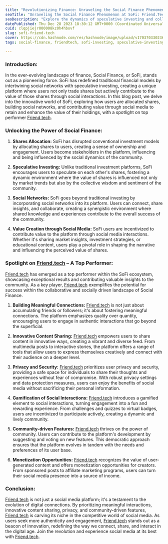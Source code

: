 ```yaml
---
title: "Revolutionizing Finance: Unraveling the Social Finance Phenomenon at SoFi, Featuring Top Performer Friend.tech"
seoTitle: "Unraveling the Social Finance Phenomenon at SoFi: Friend.Tech"
seoDescription: "Explore the dynamics of speculative investing and collaborative finance, and meet Friend.tech, a top performer within the SoFi ecosystem."
datePublished: Thu Dec 28 2023 18:30:12 GMT+0000 (Coordinated Universal Time)
cuid: clqpjiejr000008kz0h4hbovf
slug: sofi-friend-tech
cover: https://cdn.hashnode.com/res/hashnode/image/upload/v1703703302368/b9601347-0c58-4c98-a5be-0adc66be3804.png
tags: social-finance, friendtech, sofi-investing, speculative-investing-platforms, social-networks-in-finance, user-generated-value, shares-allocation-model, sofi-social-media-interactions, collaborative-investing, community-driven-finance, friendtech-top-performer

---
```


### Introduction:

In the ever-evolving landscape of finance, Social Finance, or SoFi, stands out as a pioneering force. SoFi has redefined traditional financial models by intertwining social networks with speculative investing, creating a unique platform where users not only trade shares but actively contribute to the value of those shares through social interactions. In this blog post, we delve into the innovative world of SoFi, exploring how users are allocated shares, building social networks, and contributing value through social media to retain and enhance the value of their holdings, with a spotlight on top performer [Friend.tech](http://Friend.tech).

### Unlocking the Power of Social Finance:

1. **Shares Allocation:** SoFi has disrupted conventional investment models by allocating shares to users, creating a sense of ownership and engagement. Users become stakeholders in the platform, influencing and being influenced by the social dynamics of the community.
    
2. **Speculative Investing:** Unlike traditional investment platforms, SoFi encourages users to speculate on each other's shares, fostering a dynamic environment where the value of shares is influenced not only by market trends but also by the collective wisdom and sentiment of the community.
    
3. **Social Networks:** SoFi goes beyond traditional investing by incorporating social networks into its platform. Users can connect, share insights, and collaborate, creating a synergistic environment where shared knowledge and experiences contribute to the overall success of the community.
    
4. **Value Creation through Social Media:** SoFi users are incentivized to contribute value to the platform through social media interactions. Whether it's sharing market insights, investment strategies, or educational content, users play a pivotal role in shaping the narrative and influencing the perceived value of shares.
    

### Spotlight on [Friend.tech](http://Friend.tech) – A Top Performer:

[Friend.tech](http://Friend.tech) has emerged as a top performer within the SoFi ecosystem, showcasing exceptional results and contributing valuable insights to the community. As a key player, [Friend.tech](http://Friend.tech) exemplifies the potential for success within the collaborative and socially driven landscape of Social Finance.

1. **Building Meaningful Connections:** [Friend.tech](http://Friend.tech) is not just about accumulating friends or followers; it's about fostering meaningful connections. The platform emphasizes quality over quantity, encouraging users to engage in authentic interactions that go beyond the superficial.
    
2. **Innovative Content Sharing:** [Friend.tech](http://Friend.tech) empowers users to share content in innovative ways, creating a vibrant and diverse feed. From multimedia posts to interactive stories, the platform offers a range of tools that allow users to express themselves creatively and connect with their audience on a deeper level.
    
3. **Privacy and Security:** [Friend.tech](http://Friend.tech) prioritizes user privacy and security, providing a safe space for individuals to share their thoughts and experiences without fear of compromise. With robust privacy settings and data protection measures, users can enjoy the benefits of social media without sacrificing their personal information.
    
4. **Gamification of Social Interactions:** [Friend.tech](http://Friend.tech) introduces a gamified element to social interactions, turning engagement into a fun and rewarding experience. From challenges and quizzes to virtual badges, users are incentivized to participate actively, creating a dynamic and lively community.
    
5. **Community-driven Features:** [Friend.tech](http://Friend.tech) thrives on the power of community. Users can contribute to the platform's development by suggesting and voting on new features. This democratic approach ensures that the platform evolves in tandem with the needs and preferences of its user base.
    
6. **Monetization Opportunities:** [Friend.tech](http://Friend.tech) recognizes the value of user-generated content and offers monetization opportunities for creators. From sponsored posts to affiliate marketing programs, users can turn their social media presence into a source of income.
    

### Conclusion:

[Friend.tech](http://Friend.tech) is not just a social media platform; it's a testament to the evolution of digital connections. By prioritizing meaningful interactions, innovative content sharing, privacy, and community-driven features, [Friend.tech](http://Friend.tech) is carving its niche in the competitive world of social media. As users seek more authenticity and engagement, [Friend.tech](http://Friend.tech) stands out as a beacon of innovation, redefining the way we connect, share, and interact in the digital age. Join the revolution and experience social media at its best with [Friend.tech](http://Friend.tech).